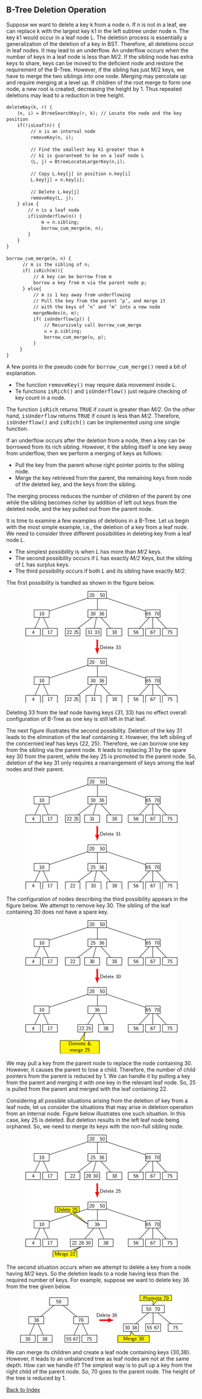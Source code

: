 ## B-Tree Deletion Operation 
 
Suppose we want to delete a key k from a node n. If n is not in a leaf, we can replace k with the largest key k1 in the left subtree under node n. The key k1 would 
occur in a leaf node L. The deletion process is essentially a generalization of the deletion of a key in BST. Therefore, all deletions occur in leaf nodes. It may lead 
to an underflow. An underflow occurs when the number of keys in a leaf node is less than M/2. If the sibling node has extra keys to share, keys can be moved to the 
deficient node and restore the requirement of the B-Tree. However, if the sibling has just M/2 keys, we have to merge the two siblings into one node. Merging may 
percolate up and require merging at a level up. If children of the root merge to form one node, a new root is created, decreasing the height by 1. Thus repeated 
deletions may lead to a reduction in tree height.
 
```
deleteKey(k, r) {
    (n, i) = BtreeSearchKey(r, k); // Locate the node and the key position
    if(!isLeaf(n)) {
         // n is an internal node
         removeKey(n, i);
         
         // Find the smallest key k1 greater than k  
         // k1 is guaranteed to be on a leaf node L
         (L, j) = BtreeLocateLargerKey(n,i); 
         
         // Copy L.key[j] in position n.key[i]
         L.key[j] = n.key[i]; 
         
         // Delete L.key[j]
         removeKey(L, j); 
    } else {
        // n is a leaf node 
        if(isUnderflow(n)) {
             m = n.sibling;
             borrow_cum_merge(m, n);
        }
    }
}

borrow_cum_merge(m, n) {
      // m is the sibling of n;
      if( isRich(m)){ 
          // A key can be borrow from m
          borrow a key from m via the parent node p;
      } else{ 
          // m is 1 key away from underflowing 
          // Pull the key from the parent ’p’, and merge it
          // with the keys of ’n’ and ’m’ into a new node
          mergeNodes(n, m); 
          if( isUnderflow(p)) {
              // Recursively call borrow_cum_merge 
              u = p.sibling;
              borrow_cum_merge(u, p);
          }
     }
}
```

A few points in the pseudo code for <tt>borrow_cum_merge()</tt> need a bit of explanation. 
- The function <tt>removeKey()</tt> may require data movement inside <tt>L</tt>.
- Te functions <tt>isRich()</tt> and <tt>isUnderflow()</tt> just require checking of key count in a node.


The function <tt>isRich</tt> returns <tt>TRUE</tt> if count is greater than <i>M/2</i>. On the other hand, 
<tt>isUnderflow</tt> returns <tt>TRUE</tt> if count is less than <i>M/2</i>. Therefore, <tt>isUnderflow()</tt> and 
<tt>isRich()</tt> can be implemented using one single function. 

If an underflow occurs after the deletion from a node, then a key can be borrowed from its rich sibling.
However, it the sibling itself is one key away from underflow, then we perform a merging of keys as follows:
- Pull the key from the parent whose right pointer points to the sibling node.
- Merge the key retrieved from the parent, the remaining keys from node of the deleted key, and the keys from the sibling. 

The merging process reduces the number of children of the parent by one while the sibling becomes richer by addition of
left out keys from the deleted node, and the key pulled out from the parent node. 

It is time to examine a few examples of deletions in a B-Tree. Let us begin with the most simple example, i.e.,
the deletion of a key from a leaf node. We need to consider three different possibilities in deleting key from 
a leaf node <i>L</i>. 
- The simplest possibility is when <i>L</i> has more than <i>M/2</i> keys. 
- The second possibility occurs if <i>L</i> has exactly <i>M/2</i> Keys, but the sibling of <i>L</i> has surplus keys.
- The third possibility occurs if both <i>L</i> and its sibling have exactly <i>M/2</i>. 

The first possibility is handled as shown in the figure below.

<p style="text-align:center;"><img src="../images/bTreeDelEx5.png"></p>
Deleting 33 from the leaf node having keys {31, 33} has no effect overall configuration of B-Tree as one key is still left
in that leaf. 

The next figure illustrates the second possibility. Deletion of the key 31 leads to the elimination of the leaf containing
it. However, the left sibling of the concernied leaf has keys {22, 25}. Therefore, we can borrow one key from the sibling
via the parent node. It leads to replacing 31 by the spare key 30 from the parent, while the key 25 is promoted to the parent
node.  So, deletion of the key 31 only requires a rearrangement of keys among the leaf nodes and their parent.
<p style="text-align:center;"><img src="../images/bTreeDelEx6.png"></p>

The configuration of nodes describing the third possibility appears in the figure below. We attempt to remove key 30. The
sibling of the leaf containing 30 does not have a spare key. 
<p style="text-align:center;"><img src="../images/bTreeDelEx7.png"></p>

We may pull a key from the parent node to replace the node containing 30. However, it causes the parent to lose a 
child. Therefore, the number of child pointers from the parent is reduced by 1. We can handle it by pulling a key from the
parent and merging it with one key in the relevant leaf node. So, 25 is pulled from the parent and merged with the leaf
containing 22.

Considering all possible situations arising from the deletion of key from a leaf node, let us consider the
situations that may arise in deletion operation from an internal node. Figure below illustrates one such situation. 
In this case, key 25 is deleted. But deletion results in the left leaf node being orphaned. So, we need to merge its 
keys with the non-full sibling node. 
<p style="text-align:center;"><img src="../images/bTreeDelEx8.png"></p>

The second situation occurs when we attempt to delete a key from a node having <i>M/2</i> keys. So the deletion leads to
a node having less than the required number of keys. For example, suppose we want to delete key 36 from the tree given
below.
<p style="text-align:center;"><img src="../images/bTreeDelEx9.png"></p>
We can merge its children and create a leaf node containing keys {30,38}. However, it leads to an unbalanced tree
as leaf nodes are not at the same depth. How can we handle it? The simplest way is to pull up a key from the right child of
the parent node. So, 70 goes to the parent node. The height of the tree is reduced by 1.

[Back to Index](../index.md)

